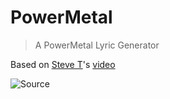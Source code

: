 # PowerMetal
> A PowerMetal Lyric Generator

Based on [Steve T](https://www.youtube.com/channel/UCl16xaNY2arX3OzZBvTlsPQ)'s [video](https://www.youtube.com/watch?v=wpe8eNdpAiM)

![Source](http://i.imgur.com/OKqt4DF.jpg "Power Metal Lyric Generator")


